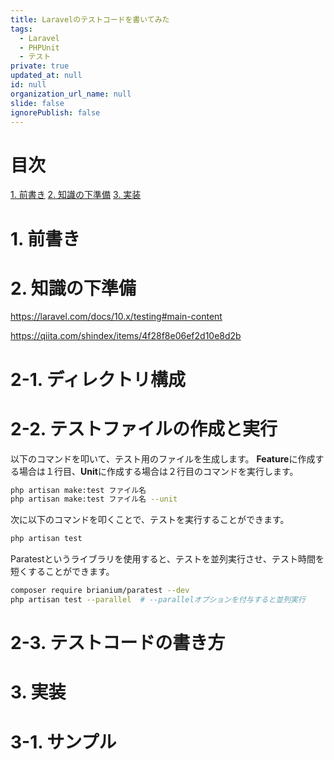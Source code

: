 ```yaml
---
title: Laravelのテストコードを書いてみた
tags:
  - Laravel
  - PHPUnit
  - テスト
private: true
updated_at: null
id: null
organization_url_name: null
slide: false
ignorePublish: false
---
```


# 目次

[1. 前書き](#1-前書き)
[2. 知識の下準備](#2-知識の下準備)
[3. 実装](#3-実装)

# 1. 前書き

# 2. 知識の下準備

https://laravel.com/docs/10.x/testing#main-content

https://qiita.com/shindex/items/4f28f8e06ef2d10e8d2b

# 2-1. ディレクトリ構成



# 2-2. テストファイルの作成と実行

以下のコマンドを叩いて、テスト用のファイルを生成します。
**Feature**に作成する場合は１行目、**Unit**に作成する場合は２行目のコマンドを実行します。

```bash
php artisan make:test ファイル名
php artisan make:test ファイル名 --unit
```

次に以下のコマンドを叩くことで、テストを実行することができます。

```bash
php artisan test
```

Paratestというライブラリを使用すると、テストを並列実行させ、テスト時間を短くすることができます。

```bash
composer require brianium/paratest --dev
php artisan test --parallel  # --parallelオプションを付与すると並列実行
```

# 2-3. テストコードの書き方

# 3. 実装

# 3-1. サンプル
